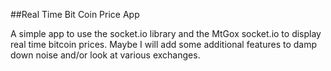 ##Real Time Bit Coin Price App
 
A simple app to use the socket.io library and the MtGox socket.io to
display real time bitcoin prices. Maybe I will add some additional
features to damp down noise and/or look at various exchanges.
